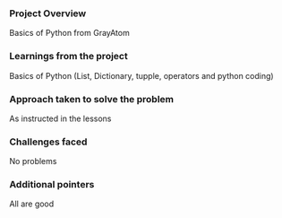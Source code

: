 ### Project Overview

 Basics of Python from GrayAtom


### Learnings from the project

 Basics of Python (List, Dictionary, tupple, operators and python coding)


### Approach taken to solve the problem

 As instructed in the lessons


### Challenges faced

 No problems


### Additional pointers

 All are good


